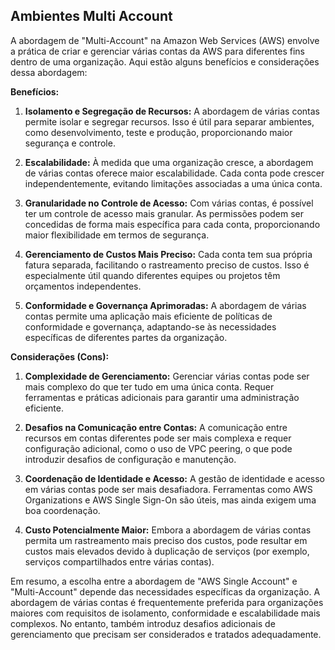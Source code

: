 ## Ambientes Multi Account
A abordagem de "Multi-Account" na Amazon Web Services (AWS) envolve a prática de criar e gerenciar várias contas da AWS para diferentes fins dentro de uma organização. Aqui estão alguns benefícios e considerações dessa abordagem:

**Benefícios:**

1. **Isolamento e Segregação de Recursos:** A abordagem de várias contas permite isolar e segregar recursos. Isso é útil para separar ambientes, como desenvolvimento, teste e produção, proporcionando maior segurança e controle.

2. **Escalabilidade:** À medida que uma organização cresce, a abordagem de várias contas oferece maior escalabilidade. Cada conta pode crescer independentemente, evitando limitações associadas a uma única conta.

3. **Granularidade no Controle de Acesso:** Com várias contas, é possível ter um controle de acesso mais granular. As permissões podem ser concedidas de forma mais específica para cada conta, proporcionando maior flexibilidade em termos de segurança.

4. **Gerenciamento de Custos Mais Preciso:** Cada conta tem sua própria fatura separada, facilitando o rastreamento preciso de custos. Isso é especialmente útil quando diferentes equipes ou projetos têm orçamentos independentes.

5. **Conformidade e Governança Aprimoradas:** A abordagem de várias contas permite uma aplicação mais eficiente de políticas de conformidade e governança, adaptando-se às necessidades específicas de diferentes partes da organização.

**Considerações (Cons):**

1. **Complexidade de Gerenciamento:** Gerenciar várias contas pode ser mais complexo do que ter tudo em uma única conta. Requer ferramentas e práticas adicionais para garantir uma administração eficiente.

2. **Desafios na Comunicação entre Contas:** A comunicação entre recursos em contas diferentes pode ser mais complexa e requer configuração adicional, como o uso de VPC peering, o que pode introduzir desafios de configuração e manutenção.

3. **Coordenação de Identidade e Acesso:** A gestão de identidade e acesso em várias contas pode ser mais desafiadora. Ferramentas como AWS Organizations e AWS Single Sign-On são úteis, mas ainda exigem uma boa coordenação.

4. **Custo Potencialmente Maior:** Embora a abordagem de várias contas permita um rastreamento mais preciso dos custos, pode resultar em custos mais elevados devido à duplicação de serviços (por exemplo, serviços compartilhados entre várias contas).

Em resumo, a escolha entre a abordagem de "AWS Single Account" e "Multi-Account" depende das necessidades específicas da organização. A abordagem de várias contas é frequentemente preferida para organizações maiores com requisitos de isolamento, conformidade e escalabilidade mais complexos. No entanto, também introduz desafios adicionais de gerenciamento que precisam ser considerados e tratados adequadamente.